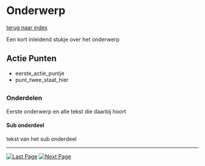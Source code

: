 # Onderwerp
[terug naar index](/Index.md#graphics)  

Een kort inleidend stukje over het onderwerp

## Actie Punten
* eerste_actie_puntje
* punt_twee_staat_hier
##  

### Onderdelen 

Eerste onderwerp en alle tekst die daarbij hoort

#### Sub onderdeel

tekst van het sub onderdeel


---
[![Last Page](https://i.imgur.com/Wr11iwl.png)](/Graphics/Overdraw.md) [![Next Page](https://i.imgur.com/nHLTAf1.png)](/Graphics/ParticleSystems.md)
